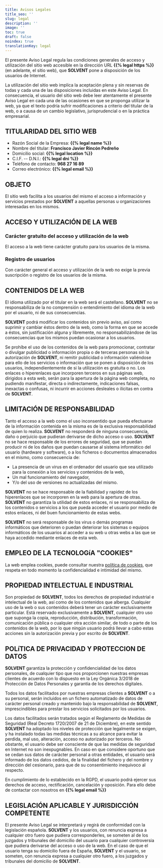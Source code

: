 ```yaml
---
title: Avisos Legales
title_seo: ''
slug: legal
description: ''
image: ''
toc: true
draft: false
noindex: true
translationKey: legal
---
```


El presente Aviso Legal regula las condiciones generales de acceso y utilización del sitio web accesible en la dirección URL **{{% legal https %}}** (en adelante, el sitio web), que **SOLVENT** pone a disposición de los usuarios de Internet.

La utilización del sitio web implica la aceptación plena y sin reservas de todas y cada una de las disposiciones incluidas en este Aviso Legal. En consecuencia, el usuario del sitio web debe leer atentamente el presente Aviso Legal en cada una de las ocasiones en que se proponga utilizar la web, ya que el texto podría sufrir modificaciones a criterio del titular de la web, o a causa de un cambio legislativo, jurisprudencial o en la práctica empresarial.

## TITULARIDAD DEL SITIO WEB

- Razón Social de la Empresa: **{{% legal name %}}**
- Nombre del titular: **Francisco Javier Rincón Pedreño**
- Domicilio social: **{{% legal location %}}**
- C.I.F. -- D.N.I.: **{{% legal dni %}}**
- Teléfono de contacto: **968 27 16 89**
- Correo electrónico: **{{% legal email %}}**

## OBJETO

El sitio web facilita a los usuarios del mismo el acceso a información y servicios prestados por **SOLVENT** a aquellas personas u organizaciones interesadas en los mismos.

## ACCESO Y UTILIZACIÓN DE LA WEB

### Carácter gratuito del acceso y utilización de la web

El acceso a la web tiene carácter gratuito para los usuarios de la misma.

### Registro de usuarios

Con carácter general el acceso y utilización de la web no exige la previa suscripción o registro de los usuarios de la misma.

## CONTENIDOS DE LA WEB

El idioma utilizado por el titular en la web será el castellano. **SOLVENT** no se responsabiliza de la no comprensión o entendimiento del idioma de la web por el usuario, ni de sus consecuencias.

**SOLVENT** podrá modificar los contenidos sin previo aviso, así como suprimir y cambiar éstos dentro de la web, como la forma en que se accede a éstos, sin justificación alguna y libremente, no responsabilizándose de las consecuencias que los mismos puedan ocasionar a los usuarios.

Se prohíbe el uso de los contenidos de la web para promocionar, contratar o divulgar publicidad o información propia o de terceras personas sin la autorización de **SOLVENT**, ni remitir publicidad o información valiéndose para ello de los servicios o información que se ponen a disposición de los usuarios, independientemente de si la utilización es gratuita o no.
Los enlaces o hiperenlaces que incorporen terceros en sus páginas web, dirigidos a esta web, serán para la apertura de la página web completa, no pudiendo manifestar, directa o indirectamente, indicaciones falsas, inexactas o confusas, ni incurrir en acciones desleales o ilícitas en contra de **SOLVENT**.

## LIMITACIÓN DE RESPONSABILIDAD

Tanto el acceso a la web como el uso inconsentido que pueda efectuarse de la información contenida en la misma es de la exclusiva responsabilidad de quien lo realiza. **SOLVENT** no responderá de ninguna consecuencia, daño o perjuicio que pudieran derivarse de dicho acceso o uso. **SOLVENT** no se hace responsable de los errores de seguridad, que se puedan producir ni de los daños que puedan causarse al sistema informático del usuario (hardware y software), o a los ficheros o documentos almacenados en el mismo, como consecuencia de:

- La presencia de un virus en el ordenador del usuario que sea utilizado para la conexión a los servicios y contenidos de la web,
- Un mal funcionamiento del navegador,
- Y/o del uso de versiones no actualizadas del mismo.

**SOLVENT** no se hace responsable de la fiabilidad y rapidez de los hiperenlaces que se incorporen en la web para la apertura de otras. **SOLVENT** no garantiza la utilidad de estos enlaces, ni se responsabiliza de los contenidos o servicios a los que pueda acceder el usuario por medio de estos enlaces, ni del buen funcionamiento de estas webs.

**SOLVENT** no será responsable de los virus o demás programas informáticos que deterioren o puedan deteriorar los sistemas o equipos informáticos de los usuarios al acceder a su web u otras webs a las que se haya accedido mediante enlaces de esta web.

## EMPLEO DE LA TECNOLOGíA "COOKIES"

La web emplea cookies, puede consultar nuestra [política de cookies](/cookies/), que respeta en todo momento la confidencialidad e intimidad del mismo.

## PROPIEDAD INTELECTUAL E INDUSTRIAL

Son propiedad de **SOLVENT**, todos los derechos de propiedad industrial e intelectual de la web, así como de los contenidos que alberga. Cualquier uso de la web o sus contenidos deberá tener un carácter exclusivamente particular. Está reservado exclusivamente a **SOLVENT**, cualquier otro uso que suponga la copia, reproducción, distribución, transformación, comunicación pública o cualquier otra acción similar, de todo o parte de los contenidos de la web, por lo que ningún usuario podrá llevar a cabo estas acciones sin la autorización previa y por escrito de **SOLVENT**.

## POLíTICA DE PRIVACIDAD Y PROTECCION DE DATOS

**SOLVENT** garantiza la protección y confidencialidad de los datos personales, de cualquier tipo que nos proporcionen nuestras empresas clientes de acuerdo con lo dispuesto en la Ley Orgánica 3/2018 de Protección de Datos Personales y garantía de los derechos digitales.

Todos los datos facilitados por nuestras empresas clientes a **SOLVENT** o a su personal, serán incluidos en un fichero automatizado de datos de carácter personal creado y mantenido bajo la responsabilidad de **SOLVENT**, imprescindibles para prestar los servicios solicitados por los usuarios.

Los datos facilitados serán tratados según el Reglamento de Medidas de Seguridad (Real Decreto 1720/2007 de 21 de Diciembre), en este sentido **SOLVENT** ha adoptado los niveles de protección que legalmente se exigen, y ha instalado todas las medidas técnicas a su alcance para evitar la perdida, mal uso, alteración, acceso no autorizado por terceros. No obstante, el usuario debe ser consciente de que las medidas de seguridad en Internet no son inexpugnables. En caso en que considere oportuno que se cedan sus datos de carácter personal a otras entidades, el usuario será informado de los datos cedidos, de la finalidad del fichero y del nombre y dirección del cesionario, para que de su consentimiento inequívoco al respecto.

En cumplimiento de lo establecido en la RGPD, el usuario podrá ejercer sus derechos de acceso, rectificación, cancelación y oposición. Para ello debe de contactar con nosotros en **{{% legal email %}}**

## LEGISLACIÓN APLICABLE Y JURISDICCIÓN COMPETENTE

El presente Aviso Legal se interpretará y regirá de conformidad con la legislación española. **SOLVENT** y los usuarios, con renuncia expresa a cualquier otro fuero que pudiera corresponderles, se someten al de los juzgados y tribunales del domicilio del usuario para cualquier controversia que pudiera derivarse del acceso o uso de la web. En el caso de que el usuario tenga su domicilio fuera de España, **SOLVENT** y el usuario, se someten, con renuncia expresa a cualquier otro fuero, a los juzgados y tribunales del domicilio de **SOLVENT**.
